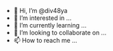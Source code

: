 - 👋 Hi, I’m @div48ya
- 👀 I’m interested in ...
- 🌱 I’m currently learning ...
- 💞️ I’m looking to collaborate on ...
- 📫 How to reach me ...

<!---
div48ya/div48ya is a ✨ special ✨ repository because its `README.md` (this file) appears on your GitHub profile.
You can click the Preview link to take a look at your changes.
--->
